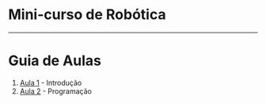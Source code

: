 # Mini-curso de Robótica

---

# Guia de Aulas

1. [Aula 1](Aulas/Aula1.md) - Introdução
1. [Aula 2](Aulas/Aula2.md) - Programação
